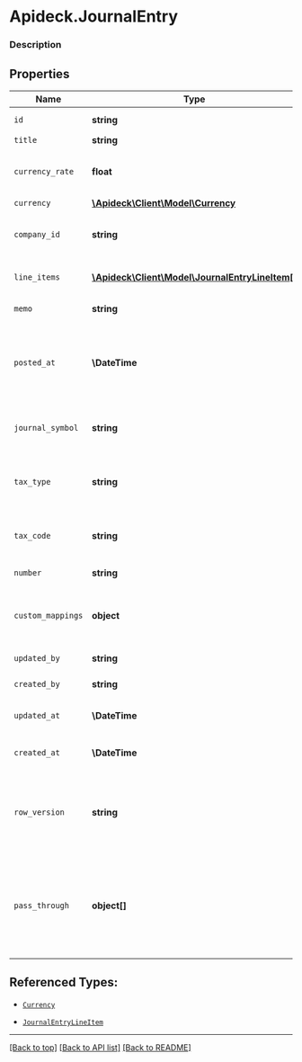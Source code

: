 # Apideck.JournalEntry

### Description

## Properties
Name | Type | Description | Notes
------------ | ------------- | ------------- | -------------
`id` | **string** | A unique identifier for an object. | [optional] 
`title` | **string** | Journal entry title | [optional] 
`currency_rate` | **float** | Currency Exchange Rate at the time entity was recorded/generated. | [optional] 
`currency` | [**\Apideck\Client\Model\Currency**](Currency.md) |  | [optional] 
`company_id` | **string** | The company or subsidiary id the transaction belongs to | [optional] 
`line_items` | [**\Apideck\Client\Model\JournalEntryLineItem[]**](JournalEntryLineItem.md) | Requires a minimum of 2 line items that sum to 0 | [optional] 
`memo` | **string** | Reference for the journal entry. | [optional] 
`posted_at` | **\DateTime** | This is the date on which the journal entry was added. This can be different from the creation date and can also be backdated. | [optional] 
`journal_symbol` | **string** | Journal symbol of the entry. For example IND for indirect costs | [optional] 
`tax_type` | **string** | The specific category of tax associated with a transaction like sales or purchase | [optional] 
`tax_code` | **string** | Applicable tax id/code override if tax is not supplied on a line item basis. | [optional] 
`number` | **string** | Journal entry number. | [optional] 
`custom_mappings` | **object** | When custom mappings are configured on the resource, the result is included here. | [optional] 
`updated_by` | **string** | The user who last updated the object. | [optional] 
`created_by` | **string** | The user who created the object. | [optional] 
`updated_at` | **\DateTime** | The date and time when the object was last updated. | [optional] 
`created_at` | **\DateTime** | The date and time when the object was created. | [optional] 
`row_version` | **string** | A binary value used to detect updates to a object and prevent data conflicts. It is incremented each time an update is made to the object. | [optional] 
`pass_through` | **object[]** | The pass_through property allows passing service-specific, custom data or structured modifications in request body when creating or updating resources. | [optional] 





## Referenced Types:



* [`Currency`](Currency.md)

* [`JournalEntryLineItem`](JournalEntryLineItem.md)














---

[[Back to top]](#) [[Back to API list]](../../../../README.md#documentation-for-api-endpoints) [[Back to README]](../../../../README.md)


